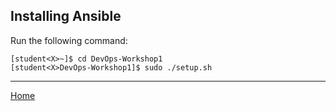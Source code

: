 ## Installing Ansible

Run the following command:

```
[student<X>~]$ cd DevOps-Workshop1
[student<X>DevOps-Workshop1]$ sudo ./setup.sh
```

___

[Home](../README.md)
